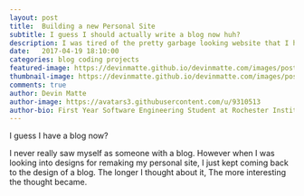 ```yaml
---
layout: post
title:  Building a new Personal Site
subtitle: I guess I should actually write a blog now huh?
description: I was tired of the pretty garbage looking website that I had for a long time and I decided I wanted a new one. I also wanted to see if it would be worth setting up a blog. So here we go!
date:   2017-04-19 18:10:00
categories: blog coding projects
featured-image: https://devinmatte.github.io/devinmatte.com/images/posts/2017-04-18-building-a-personal-blog-portfolio/Screenshot.jpg
thumbnail-image: https://devinmatte.github.io/devinmatte.com/images/posts/2017-04-18-building-a-personal-blog-portfolio/Screenshot.jpg
comments: true
author: Devin Matte
author-image: https://avatars3.githubusercontent.com/u/9310513
author-bio: First Year Software Engineering Student at Rochester Institute of Technology
---
```


I guess I have a blog now?

I never really saw myself as someone with a blog. However when I was looking into designs for remaking my personal site, I just kept coming back to the design of a blog.
The longer I thought about it, The more interesting the thought became.